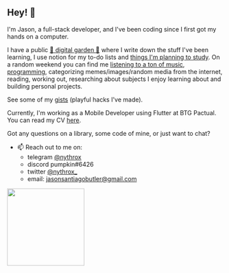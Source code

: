 ## Hey! 👋
I'm Jason, a full-stack developer, and I've been coding since I first got my hands on a computer. 

I have a public <a href="https://my.pumpkin.garden/g/programming+humor">🌱 digital garden 🌲</a> where I write down the stuff I've been learning, I use notion for my to-do lists and <a href="https://wary-tabletop-aba.notion.site/7aed0dcf35334b1cb3c2e0967639b680?v=68c587f99cd64533ac38126e79978490">things I'm planning to study</a>. 
On a random weekend you can find me <a href="https://my.pumpkin.garden/c/music">listening to a ton of music</a>, <a href="https://github.com/nythrox">programming</a>, categorizing memes/images/random media from the internet, reading, working out, researching about subjects I enjoy learning about and building personal projects.

See some of my <a href="https://gist.github.com/nythrox">gists</a> (playful hacks I've made).

Currently, I'm working as a Mobile Developer using Flutter at BTG Pactual. You can read my CV <a href="https://docs.google.com/document/d/1NTGi1UjUfwKXm1RPSyAumDo1zKpkiHYCeuY7fyHUOSQ/edit?usp=sharing"> here</a>.

Got any questions on a library, some code of mine, or just want to chat?
- 📫 Reach out to me on:
   - telegram <a href="https://t.me/nythrox">@nythrox</a>
   - discord pumpkin#6426
   - twitter <a href="https://twitter.com/nythrox_">@nythrox_</a>
   - email: <a href="mailto:jasonsantiagobutler@gmail.com">jasonsantiagobutler@gmail.com</a>
   
   
<img height='180px' src="https://github-readme-stats.vercel.app/api/top-langs/?username=nythrox&layout=compact&theme=graywhite" />
<!-- I'm open for work, you can find my resume <a href="https://docs.google.com/document/d/1NTGi1UjUfwKXm1RPSyAumDo1zKpkiHYCeuY7fyHUOSQ/edit?usp=sharing">here</a>. -->

<!--
----

Some of my libraries | projects | works:
  - effects.js
  - Purifree
  - vertex
  - Flare.css
  - halftone-qrcode
  - Nest.js Showcase

-->
<!--
## How about you?
- 🤔 I’m looking for help on Functional Programming! I'd love to understand how you architect your systems using FP, and what tradeoffs you choose to go with.
- 👯 I’m interested in collaborating on projects that help bring decentralization to the internet!
- 💬 Talk to me about Typescript! I like thinking about the future of typescript: custom transformers, static analysers, powerful type libraries!
-->
<!--
## Values
- 🌊 Clean code is the way to go! Creating maintainable software is just as important as (and essencial for) quickly launching new features 🚢
- ️‍🔥 My most important objective is building things that can change the world! ⚙️️‍
- 🏴 I believe in a future that is Open Source, decentralized, that values freedom of information, self-empowerment (though learning) and that is sustainable! 🏳️‍🌈
-->

<!--
<br>
![forthebadge](https://forthebadge.com/images/badges/makes-people-smile.svg)
![forthebadge](https://forthebadge.com/images/badges/built-with-resentment.svg)
![forthebadge](https://forthebadge.com/images/badges/you-didnt-ask-for-this.svg)
-->
